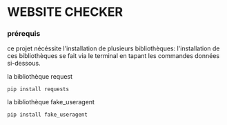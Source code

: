 # WEBSITE CHECKER

### prérequis

ce projet nécéssite l'installation de plusieurs bibliothèques:
l'installation de ces bibliothèques se fait via le terminal en tapant les commandes données si-dessous.

la bibliothèque request
```shell
pip install requests
```

la bibliothèque fake_useragent
```shell
pip install fake_useragent
```
